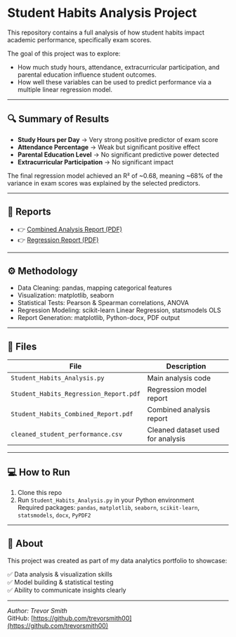 # Student Habits Analysis Project

This repository contains a full analysis of how student habits impact academic performance, specifically exam scores.

The goal of this project was to explore:

- How much study hours, attendance, extracurricular participation, and parental education influence student outcomes.
- How well these variables can be used to predict performance via a multiple linear regression model.

---

## 🔍 Summary of Results

- **Study Hours per Day** → Very strong positive predictor of exam score  
- **Attendance Percentage** → Weak but significant positive effect  
- **Parental Education Level** → No significant predictive power detected  
- **Extracurricular Participation** → No significant impact  

The final regression model achieved an R² of ~0.68, meaning ~68% of the variance in exam scores was explained by the selected predictors.

---

## 📄 Reports

- 👉 [Combined Analysis Report (PDF)](Student_Habits_Combined_Report.pdf)
- 👉 [Regression Report (PDF)](Student_Habits_Regression_Report.pdf)

---

## ⚙️ Methodology

- Data Cleaning: pandas, mapping categorical features
- Visualization: matplotlib, seaborn
- Statistical Tests: Pearson & Spearman correlations, ANOVA
- Regression Modeling: scikit-learn Linear Regression, statsmodels OLS
- Report Generation: matplotlib, Python-docx, PDF output

---

## 📂 Files

| File | Description |
|------|-------------|
| `Student_Habits_Analysis.py` | Main analysis code |
| `Student_Habits_Regression_Report.pdf` | Regression model report |
| `Student_Habits_Combined_Report.pdf` | Combined analysis report |
| `cleaned_student_performance.csv` | Cleaned dataset used for analysis |

---

## 💻 How to Run

1. Clone this repo
2. Run `Student_Habits_Analysis.py` in your Python environment  
    Required packages: `pandas`, `matplotlib`, `seaborn`, `scikit-learn`, `statsmodels`, `docx`, `PyPDF2`

---

## 📢 About

This project was created as part of my data analytics portfolio to showcase:

✅ Data analysis & visualization skills  
✅ Model building & statistical testing  
✅ Ability to communicate insights clearly  

---

*Author: Trevor Smith*  
GitHub: [https://github.com/trevorsmith00](https://github.com/trevorsmith00)  
